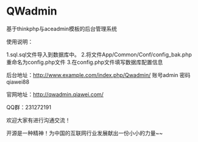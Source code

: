 
# QWadmin
基于thinkphp与aceadmin模板的后台管理系统

使用说明：

1.sql.sql文件导入到数据库中。
2.将文件App/Common/Conf/config_bak.php 重命名为config.php文件
3.在config.php文件填写数据库配置信息

后台地址：http://www.example.com/index.php/Qwadmin/   账号admin  密码 qiawei88


官网地址：http://qwadmin.qiawei.com/

QQ群：231272191

欢迎大家有进行沟通交流！

开源是一种精神！为中国的互联网行业发展献出一份小小的力量~~